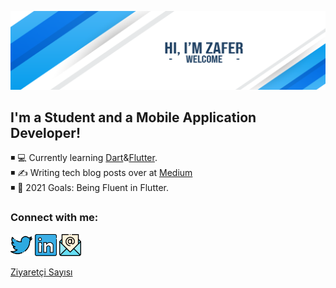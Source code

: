 ![banner](banner.png)

## I'm a Student and a Mobile Application Developer!

◾ 💻 Currently learning [Dart](https://dart.dev/)&[Flutter](https://flutter.dev/).
<br>
◾ ✍️ Writing tech blog posts over at [Medium](https://caliskanzafer.medium.com)
<br>
◾ 🥅 2021 Goals: Being Fluent in Flutter.
<br>

### Connect with me:
<a href="https://twitter.com/zfrclskn_"><img width="35px" src="twitterC.svg" ></a>
<a href="https://www.linkedin.com/in/caliskanzafer/"><img width="35px" src="linkedin.svg" ></a>
<a href="mailto:caliskan.zafer@outlook.com"><img width="35px" src="email.svg" ></a>

[Ziyaretçi Sayısı](https://profile-counter.glitch.me/{caliskanzafer}/count.svg)
